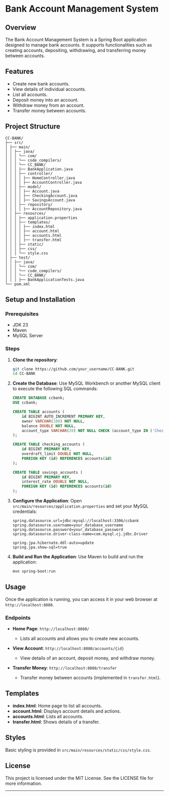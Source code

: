 # Bank Account Management System

## Overview
The Bank Account Management System is a Spring Boot application designed to manage bank accounts. It supports functionalities such as creating accounts, depositing, withdrawing, and transferring money between accounts.

## Features
- Create new bank accounts.
- View details of individual accounts.
- List all accounts.
- Deposit money into an account.
- Withdraw money from an account.
- Transfer money between accounts.

## Project Structure

```
CC-BANK/
├── src/
│ ├── main/
│ │ ├── java/
│ │ │ └── com/
│ │ │ └── code_compilers/
│ │ │ └── CC_BANK/
│ │ │ ├── BankApplication.java
│ │ │ ├── controller/
│ │ │ │ ├── HomeController.java
│ │ │ │ ├── AccountController.java
│ │ │ ├── model/
│ │ │ │ ├── Account.java
│ │ │ │ ├── CheckingAccount.java
│ │ │ │ ├── SavingsAccount.java
│ │ │ ├── repository/
│ │ │ │ ├── AccountRepository.java
│ │ ├── resources/
│ │ │ ├── application.properties
│ │ │ ├── templates/
│ │ │ │ ├── index.html
│ │ │ │ ├── account.html
│ │ │ │ ├── accounts.html
│ │ │ │ ├── transfer.html
│ │ │ ├── static/
│ │ │ ├── css/
│ │ │ └── style.css
│ ├── test/
│ │ ├── java/
│ │ │ └── com/
│ │ │ └── code_compilers/
│ │ │ └── CC_BANK/
│ │ │ ├── BankApplicationTests.java
└── pom.xml
```

## Setup and Installation

### Prerequisites
- JDK 23
- Maven
- MySQL Server

### Steps

1. **Clone the repository**:
    ```sh
    git clone https://github.com/your_username/CC-BANK.git
    cd CC-BANK
    ```

2. **Create the Database**:
    Use MySQL Workbench or another MySQL client to execute the following SQL commands:
    ```sql
    CREATE DATABASE ccbank;
    USE ccbank;

    CREATE TABLE accounts (
        id BIGINT AUTO_INCREMENT PRIMARY KEY,
        owner VARCHAR(100) NOT NULL,
        balance DOUBLE NOT NULL,
        account_type VARCHAR(20) NOT NULL CHECK (account_type IN ('CheckingAccount', 'SavingsAccount'))
    );

    CREATE TABLE checking_accounts (
        id BIGINT PRIMARY KEY,
        overdraft_limit DOUBLE NOT NULL,
        FOREIGN KEY (id) REFERENCES accounts(id)
    );

    CREATE TABLE savings_accounts (
        id BIGINT PRIMARY KEY,
        interest_rate DOUBLE NOT NULL,
        FOREIGN KEY (id) REFERENCES accounts(id)
    );
    ```

3. **Configure the Application**:
    Open `src/main/resources/application.properties` and set your MySQL credentials:
    ```properties
    spring.datasource.url=jdbc:mysql://localhost:3306/ccbank
    spring.datasource.username=your_database_username
    spring.datasource.password=your_database_password
    spring.datasource.driver-class-name=com.mysql.cj.jdbc.Driver

    spring.jpa.hibernate.ddl-auto=update
    spring.jpa.show-sql=true
    ```

4. **Build and Run the Application**:
    Use Maven to build and run the application:
    ```sh
    mvn spring-boot:run
    ```

## Usage
Once the application is running, you can access it in your web browser at `http://localhost:8080`.

### Endpoints

- **Home Page**: `http://localhost:8080/`
    - Lists all accounts and allows you to create new accounts.

- **View Account**: `http://localhost:8080/accounts/{id}`
    - View details of an account, deposit money, and withdraw money.

- **Transfer Money**: `http://localhost:8080/transfer`
    - Transfer money between accounts (implemented in `transfer.html`).

## Templates

- **index.html**: Home page to list all accounts.
- **account.html**: Displays account details and actions.
- **accounts.html**: Lists all accounts.
- **transfer.html**: Shows details of a transfer.

## Styles
Basic styling is provided in `src/main/resources/static/css/style.css`.

## License
This project is licensed under the MIT License. See the LICENSE file for more information.

---

